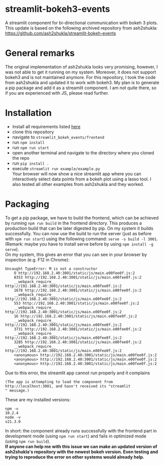 # streamlit-bokeh3-events
A streamlit component for bi-directional communication with bokeh 3 plots. This update is based on the following archived repository from ash2shukla: https://github.com/ash2shukla/streamlit-bokeh-events

# General remarks
The original implementation of ash2shukla looks very promising, however, I was not able to get it running on my system. Moreover, it does not support bokeh3 and is not maintained anymore. For this repository, I took the code from ash2shukla and updated it to work with bokeh3. My plan is to generate a pip package and add it as a streamlit component. I am not quite there, so if you are experienced with JS, please read further.

# Installation
- Install all requirements listed [here](https://docs.streamlit.io/library/components/components-api#development-environment-setup)
- clone this repository
- navigate to `streamlit_bokeh_events/frontend`
- run `npm install`
- run `npm run start`
- open another terminal and navigate to the directory where you cloned the repo
- run `pip install .`
- execute `streamlit run example/example.py`  
Your browser will now show a nice streamlit app where you can interactively select data points from a bokeh plot using a lasso tool. I also tested all other examples from ash2shukla and they worked.

# Packaging
To get a pip package, we have to build the frontend, which can be achieved by running `npm run build` in the frontend directory. This produces a production build that can be later digested by pip. On my system it builds successfully. You can now use the build to run the server (just as before with `npm run start`) using the following command: `serve -s build -l 3001`. (Remark: maybe you have to install serve before by using `npm install -g serve`).  
On my system, this gives an error that you can see in your browser by inspection (e.g. F12 in Chrome):
```
Uncaught TypeError: M is not a constructor
    O http://192.168.2.40:3001/static/js/main.e00fee0f.js:2
    8353 http://192.168.2.40:3001/static/js/main.e00fee0f.js:2
    __webpack_require__ http://192.168.2.40:3001/static/js/main.e00fee0f.js:2
    1678 http://192.168.2.40:3001/static/js/main.e00fee0f.js:2
    __webpack_require__ http://192.168.2.40:3001/static/js/main.e00fee0f.js:2
    553 http://192.168.2.40:3001/static/js/main.e00fee0f.js:2
    __webpack_require__ http://192.168.2.40:3001/static/js/main.e00fee0f.js:2
    16 http://192.168.2.40:3001/static/js/main.e00fee0f.js:2
    __webpack_require__ http://192.168.2.40:3001/static/js/main.e00fee0f.js:2
    3731 http://192.168.2.40:3001/static/js/main.e00fee0f.js:2
    __webpack_require__ http://192.168.2.40:3001/static/js/main.e00fee0f.js:2
    3285 http://192.168.2.40:3001/static/js/main.e00fee0f.js:2
    __webpack_require__ http://192.168.2.40:3001/static/js/main.e00fee0f.js:2
    <anonymous> http://192.168.2.40:3001/static/js/main.e00fee0f.js:2
    <anonymous> http://192.168.2.40:3001/static/js/main.e00fee0f.js:2
    <anonymous> http://192.168.2.40:3001/static/js/main.e00fee0f.js:2
```
Due to this error, the streamlit app cannot run properly and it complains 
```
(The app is attempting to load the component from http://localhost:3001, and hasn't received its "streamlit
" message.)
```  
These are my installed versions:  
```
npm -v
10.2.4
node -v
v21.3.0
```  
In short: the component already runs successfully with the frontend part in development mode (using ```npm run start```) and fails in optimized mode (using ```npm run build```).  
**If anyone can help me with this issue we can make an updated version of ash2shukla's repository with the newest bokeh version. Even testing and trying to reproduce the error on other systems would already help.**
